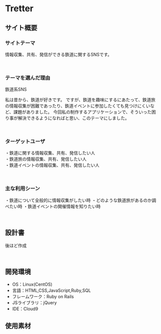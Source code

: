 # Tretter

## サイト概要
### サイトテーマ
<!-- 【補足説明】 -->
情報収集、共有、発信ができる鉄道に関するSNSです。

​
### テーマを選んだ理由
<!-- 【補足説明】 -->鉄道系SNS
私は昔から、鉄道が好きです。
ですが、鉄道を趣味にするにあたって、鉄道旅の情報収集が困難であったり、鉄道イベントに参加したくても見つけにくいなど、課題がありました。
今回私の制作するアプリケーションで、そういった困り事が解決できるようになればと思い、このテーマにしました。


<!--　★テーマ理由を記載する際のポイント　-->
<!-- - 自分自身の背景の説明（このポートフォリオを作る前提を説明） -->
<!-- - 扱う題材が抱えている問題・課題の説明 -->
<!-- - ターゲットとするユーザーが持つであろう課題の説明（需要をアピールするため） -->
<!-- - 当問題を解決するために、このようなポートフォリオを制作してみようと考えました」という結び -->

<!-- ★記載例 -->
<!-- もともと料理が好きで、オリジナルレシピで料理を作ることが多いのですが、少しずつレシピが1パターンになってきており頭を悩ませていました。 -->
<!-- 身近に自分と同じように、料理を好んでする友人がいないため困っていた所、他の人がどのようなレシピで作っているのかを知れるサービスがあれば便利だと考えました。 -->
<!-- また料理好きな人だけでなく、日々料理を作る必要があるがレシピに困っている人の助けにもなると考え、このテーマにしました。 -->
​
### ターゲットユーザ
<!-- 【補足説明】 -->
・鉄道に関する情報収集、共有、発信したい人            
・鉄道旅の情報収集、共有、発信したい人   
・鉄道イベントの情報収集、共有、発信したい人
<!-- - 〜な人という記載方法で、2つ以上記載しましょう -->
<!-- - テーマ理由と矛盾のないターゲットを選出しましょう -->
<!-- - 実際にサービスを利用する立場であると想定しましょう  -->
​
### 主な利用シーン
<!-- 【補足説明】 -->
・鉄道について全般的に情報収集がしたい時
・どのような鉄道旅があるのか調べたい時
・鉄道イベントの開催情報を知りたい時
<!-- - 〜な時という記載方法で、2つ以上記載しましょう -->
​
## 設計書
<!-- 【補足説明】 -->
後ほど作成
<!-- - テーマ提出時点では不要です。 -->
<!-- - 当項目には「後ほど作成予定」と記載しましょう。 -->
​
## 開発環境
- OS：Linux(CentOS)
- 言語：HTML,CSS,JavaScript,Ruby,SQL
- フレームワーク：Ruby on Rails
- JSライブラリ：jQuery
- IDE：Cloud9
​
## 使用素材
<!-- - 外部サービスの画像素材・音声素材を使用した場合は、必ずサービス名とURLを明記してください。 -->
<!-- - アプリケーションの実装に使用したgem/bootstrapのリファレンスなどの記載は不要です。 -->
<!-- - 使用しない場合は、使用素材の項目をREADMEから削除してください。 -->
<!-- - 架空の団体・題材を前提にポートフォリオを制作する場合、下記のテンプレートを当項目内に記載しましょう。 -->
<!-- 【テンプレート】 -->
<!-- 著作権を考慮し、架空のデータを扱う予定です。 -->
<!-- なお今後、実在するデータを利用する際には、事前に著作権保持者と契約を結んだ上で利用します。 -->